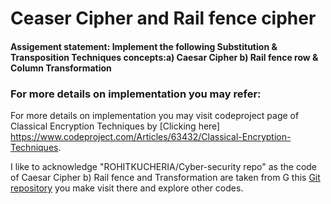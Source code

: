 # Ceaser Cipher and Rail fence cipher
#### Assigement statement: Implement the following Substitution & Transposition Techniques concepts:a) Caesar Cipher b) Rail fence row & Column Transformation

### For more details on implementation you may refer:
 For more details on implementation you may visit codeproject page of Classical Encryption Techniques by [Clicking here] https://www.codeproject.com/Articles/63432/Classical-Encryption-Techniques. 

I like to acknowledge "ROHITKUCHERIA/Cyber-security repo" as the code of Caesar Cipher b) Rail fence and Transformation are taken from G this [Git repository](https://github.com/ROHITKUCHERIA/Cyber-security) you make visit there and explore other codes.
    
